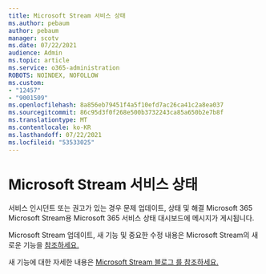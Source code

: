 ```yaml
---
title: Microsoft Stream 서비스 상태
ms.author: pebaum
author: pebaum
manager: scotv
ms.date: 07/22/2021
audience: Admin
ms.topic: article
ms.service: o365-administration
ROBOTS: NOINDEX, NOFOLLOW
ms.custom:
- "12457"
- "9001509"
ms.openlocfilehash: 8a856eb79451f4a5f10efd7ac26ca41c2a8ea037
ms.sourcegitcommit: 86c95d3f0f268e500b3732243ca85a650b2e7b8f
ms.translationtype: MT
ms.contentlocale: ko-KR
ms.lasthandoff: 07/22/2021
ms.locfileid: "53533025"
---
```

# <a name="microsoft-stream-service-health"></a>Microsoft Stream 서비스 상태

서비스 인시던트 또는 권고가 있는 경우 문제 업데이트, 상태 및 해결 Microsoft 365 Microsoft Stream용 Microsoft 365 서비스 상태 대시보드에 메시지가 게시됩니다.

Microsoft Stream 업데이트, 새 기능 및 중요한 수정 내용은 Microsoft Stream의 새로운 기능을 [참조하세요.](https://aka.ms/StreamNew)

새 기능에 대한 자세한 내용은 [Microsoft Stream 블로그 를 참조하세요.](https://aka.ms/StreamBlog)

